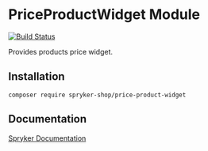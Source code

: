 # PriceProductWidget Module
[![Build Status](https://travis-ci.org/spryker-shop/price-product-widget.svg)](https://travis-ci.org/spryker-shop/price-product-widget)

Provides products price widget.

## Installation

```
composer require spryker-shop/price-product-widget
```

## Documentation

[Spryker Documentation](https://documentation.spryker.com/module_guide/overview.htm)
